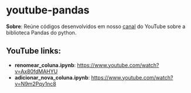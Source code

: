 # youtube-pandas

**Sobre**: Reúne códigos desenvolvidos em nosso [canal](https://www.youtube.com/c/LetsCodeBR/featured) do YouTube sobre a biblioteca Pandas do python.

## YouTube links:
* **renomear_coluna.ipynb**: https://www.youtube.com/watch?v=Ax80fdMAHYU
* **adicionar_nova_coluna.ipynb**: https://www.youtube.com/watch?v=N9m2Pqy1nc8
